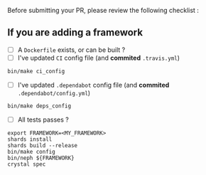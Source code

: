 Before submitting your PR, please review the following checklist :

## If you are adding a framework

+ [ ] A `Dockerfile` exists, or can be built ?
+ [ ] I've updated `CI` config file (and **commited** `.travis.yml`)
~~~sh
bin/make ci_config
~~~
+ [ ] I've updated `.dependabot` config file  (and **commited** `.dependabot/config.yml`)
~~~sh
bin/make deps_config
~~~
+ [ ] All tests passes ?
~~~
export FRAMEWORK=<MY_FRAMEWORK>
shards install
shards build --release
bin/make config
bin/neph ${FRAMEWORK}
crystal spec
~~~
